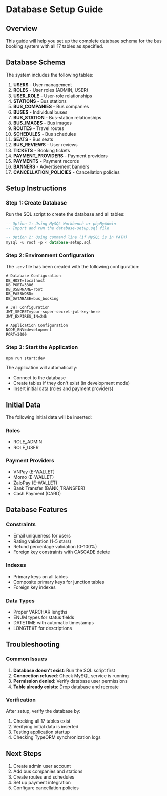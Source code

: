 # Database Setup Guide

## Overview
This guide will help you set up the complete database schema for the bus booking system with all 17 tables as specified.

## Database Schema
The system includes the following tables:

1. **USERS** - User management
2. **ROLES** - User roles (ADMIN, USER)
3. **USER_ROLE** - User-role relationships
4. **STATIONS** - Bus stations
5. **BUS_COMPANIES** - Bus companies
6. **BUSES** - Individual buses
7. **BUS_STATION** - Bus-station relationships
8. **BUS_IMAGES** - Bus images
9. **ROUTES** - Travel routes
10. **SCHEDULES** - Bus schedules
11. **SEATS** - Bus seats
12. **BUS_REVIEWS** - User reviews
13. **TICKETS** - Booking tickets
14. **PAYMENT_PROVIDERS** - Payment providers
15. **PAYMENTS** - Payment records
16. **BANNERS** - Advertisement banners
17. **CANCELLATION_POLICIES** - Cancellation policies

## Setup Instructions

### Step 1: Create Database
Run the SQL script to create the database and all tables:

```sql
-- Option 1: Using MySQL Workbench or phpMyAdmin
-- Import and run the database-setup.sql file

-- Option 2: Using command line (if MySQL is in PATH)
mysql -u root -p < database-setup.sql
```

### Step 2: Environment Configuration
The `.env` file has been created with the following configuration:

```env
# Database Configuration
DB_HOST=localhost
DB_PORT=3306
DB_USERNAME=root
DB_PASSWORD=
DB_DATABASE=bus_booking

# JWT Configuration
JWT_SECRET=your-super-secret-jwt-key-here
JWT_EXPIRES_IN=24h

# Application Configuration
NODE_ENV=development
PORT=3000
```

### Step 3: Start the Application
```bash
npm run start:dev
```

The application will automatically:
- Connect to the database
- Create tables if they don't exist (in development mode)
- Insert initial data (roles and payment providers)

## Initial Data
The following initial data will be inserted:

### Roles
- ROLE_ADMIN
- ROLE_USER

### Payment Providers
- VNPay (E-WALLET)
- Momo (E-WALLET)
- ZaloPay (E-WALLET)
- Bank Transfer (BANK_TRANSFER)
- Cash Payment (CARD)

## Database Features

### Constraints
- Email uniqueness for users
- Rating validation (1-5 stars)
- Refund percentage validation (0-100%)
- Foreign key constraints with CASCADE delete

### Indexes
- Primary keys on all tables
- Composite primary keys for junction tables
- Foreign key indexes

### Data Types
- Proper VARCHAR lengths
- ENUM types for status fields
- DATETIME with automatic timestamps
- LONGTEXT for descriptions

## Troubleshooting

### Common Issues
1. **Database doesn't exist**: Run the SQL script first
2. **Connection refused**: Check MySQL service is running
3. **Permission denied**: Verify database user permissions
4. **Table already exists**: Drop database and recreate

### Verification
After setup, verify the database by:
1. Checking all 17 tables exist
2. Verifying initial data is inserted
3. Testing application startup
4. Checking TypeORM synchronization logs

## Next Steps
1. Create admin user account
2. Add bus companies and stations
3. Create routes and schedules
4. Set up payment integration
5. Configure cancellation policies

